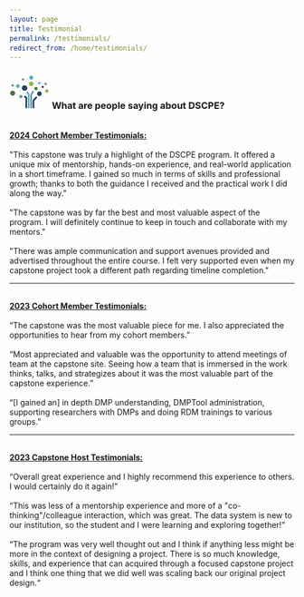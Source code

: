 ```yaml
---
layout: page
title: Testimonial
permalink: /testimonials/
redirect_from: /home/testimonials/
---
```

### <img src="/images/logos/DSCPElogo2.png"> <b>What are people saying about DSCPE?</b>

<br>
<b> <ins>2024 Cohort Member Testimonials: </ins> </b>
<br>
<br>
"This capstone was truly a highlight of the DSCPE program. It offered a unique mix of mentorship, hands-on experience, and real-world application in a short timeframe. I gained so much in terms of skills and professional growth; thanks to both the guidance I received and the practical work I did along the way."
<br>
<br>
"The capstone was by far the best and most valuable aspect of the program. I will definitely continue to keep in touch and collaborate with my mentors."
<br>
<br>
"There was ample communication and support avenues provided and advertised throughout the entire course. I felt very supported even when my capstone project took a different path regarding timeline completion."
<br>

----

<br>
<b> <ins> 2023 Cohort Member Testimonials: </ins></b>
<br>
<br>
“The capstone was the most valuable piece for me. I also appreciated the opportunities to hear from my cohort members.”
<br>
<br>
“Most appreciated and valuable was the opportunity to attend meetings of team at the capstone site. Seeing how a team that is immersed in the work thinks, talks, and strategizes about it was the most valuable part of the capstone experience.”
<br>
<br>
“[I gained an] in depth DMP understanding, DMPTool administration, supporting researchers with DMPs and doing RDM trainings to various groups.”
<br>

----

<br>
<b> <ins>2023 Capstone Host Testimonials: </ins></b>
<br>
<br>
 “Overall great experience and I highly recommend this experience to others. I would certainly do it again!”
<br>
<br>
“This was less of a mentorship experience and more of a "co-thinking"/colleague interaction, which was great. The data system is new to our institution, so the student and I were learning and exploring together!”
<br>
<br>
“The program was very well thought out and I think if anything less might be more in the context of designing a project. There is so much knowledge, skills, and experience that can acquired through a focused capstone project and I think one thing that we did well was scaling back our original project design.“
 
